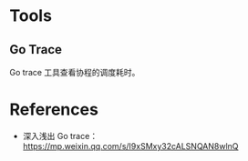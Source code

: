 # Tools

## Go Trace

Go trace 工具查看协程的调度耗时。



# References

- 深入浅出 Go trace：https://mp.weixin.qq.com/s/I9xSMxy32cALSNQAN8wlnQ

